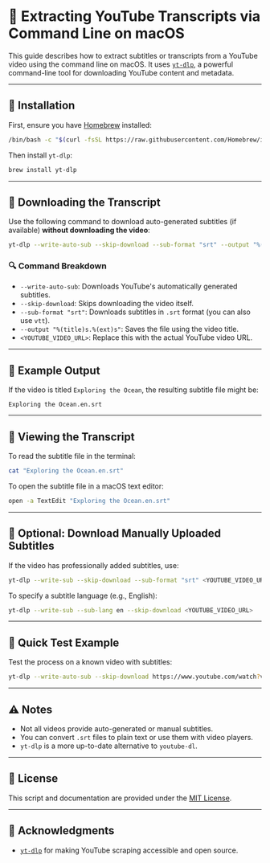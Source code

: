 # 🎠 Extracting YouTube Transcripts via Command Line on macOS

This guide describes how to extract subtitles or transcripts from a YouTube video using the command line on macOS. It uses [`yt-dlp`](https://github.com/yt-dlp/yt-dlp), a powerful command-line tool for downloading YouTube content and metadata.

---

## 📅 Installation

First, ensure you have [Homebrew](https://brew.sh/) installed:

```bash
/bin/bash -c "$(curl -fsSL https://raw.githubusercontent.com/Homebrew/install/HEAD/install.sh)"
```

Then install `yt-dlp`:

```bash
brew install yt-dlp
```

---

## 📜 Downloading the Transcript

Use the following command to download auto-generated subtitles (if available) **without downloading the video**:

```bash
yt-dlp --write-auto-sub --skip-download --sub-format "srt" --output "%(title)s.%(ext)s" <YOUTUBE_VIDEO_URL>
```

### 🔍 Command Breakdown

* `--write-auto-sub`: Downloads YouTube's automatically generated subtitles.
* `--skip-download`: Skips downloading the video itself.
* `--sub-format "srt"`: Downloads subtitles in `.srt` format (you can also use `vtt`).
* `--output "%(title)s.%(ext)s"`: Saves the file using the video title.
* `<YOUTUBE_VIDEO_URL>`: Replace this with the actual YouTube video URL.

---

## 📂 Example Output

If the video is titled `Exploring the Ocean`, the resulting subtitle file might be:

```text
Exploring the Ocean.en.srt
```

---

## 📖 Viewing the Transcript

To read the subtitle file in the terminal:

```bash
cat "Exploring the Ocean.en.srt"
```

To open the subtitle file in a macOS text editor:

```bash
open -a TextEdit "Exploring the Ocean.en.srt"
```

---

## 📌 Optional: Download Manually Uploaded Subtitles

If the video has professionally added subtitles, use:

```bash
yt-dlp --write-sub --skip-download --sub-format "srt" <YOUTUBE_VIDEO_URL>
```

To specify a subtitle language (e.g., English):

```bash
yt-dlp --write-sub --sub-lang en --skip-download <YOUTUBE_VIDEO_URL>
```

---

## 💪 Quick Test Example

Test the process on a known video with subtitles:

```bash
yt-dlp --write-auto-sub --skip-download https://www.youtube.com/watch?v=dQw4w9WgXcQ
```

---

## ⚠️ Notes

* Not all videos provide auto-generated or manual subtitles.
* You can convert `.srt` files to plain text or use them with video players.
* `yt-dlp` is a more up-to-date alternative to `youtube-dl`.

---

## 📄 License

This script and documentation are provided under the [MIT License](LICENSE).

---

## 🙌 Acknowledgments

* [`yt-dlp`](https://github.com/yt-dlp/yt-dlp) for making YouTube scraping accessible and open source.
